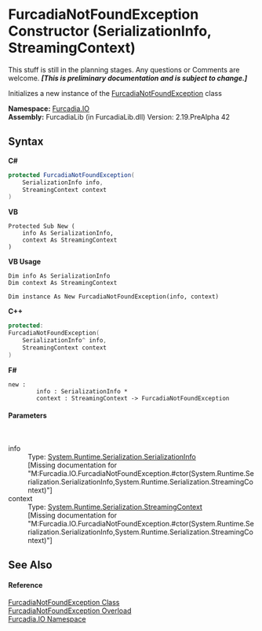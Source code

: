 # FurcadiaNotFoundException Constructor (SerializationInfo, StreamingContext)
This stuff is still in the planning stages. Any questions or Comments are welcome. _**\[This is preliminary documentation and is subject to change.\]**_

Initializes a new instance of the <a href="T_Furcadia_IO_FurcadiaNotFoundException">FurcadiaNotFoundException</a> class

**Namespace:**&nbsp;<a href="N_Furcadia_IO">Furcadia.IO</a><br />**Assembly:**&nbsp;FurcadiaLib (in FurcadiaLib.dll) Version: 2.19.PreAlpha 42

## Syntax

**C#**<br />
``` C#
protected FurcadiaNotFoundException(
	SerializationInfo info,
	StreamingContext context
)
```

**VB**<br />
``` VB
Protected Sub New ( 
	info As SerializationInfo,
	context As StreamingContext
)
```

**VB Usage**<br />
``` VB Usage
Dim info As SerializationInfo
Dim context As StreamingContext

Dim instance As New FurcadiaNotFoundException(info, context)
```

**C++**<br />
``` C++
protected:
FurcadiaNotFoundException(
	SerializationInfo^ info, 
	StreamingContext context
)
```

**F#**<br />
``` F#
new : 
        info : SerializationInfo * 
        context : StreamingContext -> FurcadiaNotFoundException
```


#### Parameters
&nbsp;<dl><dt>info</dt><dd>Type: <a href="http://msdn2.microsoft.com/en-us/library/a9b6042e" target="_blank">System.Runtime.Serialization.SerializationInfo</a><br />\[Missing <param name="info"/> documentation for "M:Furcadia.IO.FurcadiaNotFoundException.#ctor(System.Runtime.Serialization.SerializationInfo,System.Runtime.Serialization.StreamingContext)"\]</dd><dt>context</dt><dd>Type: <a href="http://msdn2.microsoft.com/en-us/library/t16abws5" target="_blank">System.Runtime.Serialization.StreamingContext</a><br />\[Missing <param name="context"/> documentation for "M:Furcadia.IO.FurcadiaNotFoundException.#ctor(System.Runtime.Serialization.SerializationInfo,System.Runtime.Serialization.StreamingContext)"\]</dd></dl>

## See Also


#### Reference
<a href="T_Furcadia_IO_FurcadiaNotFoundException">FurcadiaNotFoundException Class</a><br /><a href="Overload_Furcadia_IO_FurcadiaNotFoundException__ctor">FurcadiaNotFoundException Overload</a><br /><a href="N_Furcadia_IO">Furcadia.IO Namespace</a><br />